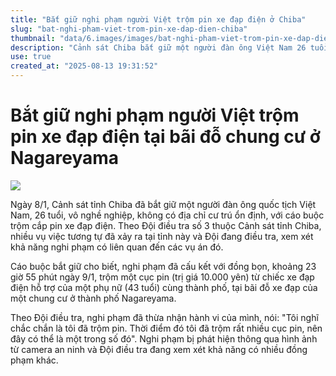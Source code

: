 ```yaml
---
title: "Bắt giữ nghi phạm người Việt trộm pin xe đạp điện ở Chiba"
slug: "bat-nghi-pham-viet-trom-pin-xe-dap-dien-chiba"
thumbnail: "data/6.images/images/bat-nghi-pham-viet-trom-pin-xe-dap-dien-chiba.webp"
description: "Cảnh sát Chiba bắt giữ một người đàn ông Việt Nam 26 tuổi vì nghi ngờ trộm pin xe đạp điện tại một chung cư ở Nagareyama."
use: true
created_at: "2025-08-13 19:31:52"
---
```


# Bắt giữ nghi phạm người Việt trộm pin xe đạp điện tại bãi đỗ chung cư ở Nagareyama

![](/images/20250813-00010000-chibatopi-000-1-view.webp)

Ngày 8/1, Cảnh sát tỉnh Chiba đã bắt giữ một người đàn ông quốc tịch Việt Nam, 26 tuổi, vô nghề nghiệp, không có địa chỉ cư trú ổn định, với cáo buộc trộm cắp pin xe đạp điện. Theo Đội điều tra số 3 thuộc Cảnh sát tỉnh Chiba, nhiều vụ việc tương tự đã xảy ra tại tỉnh này và Đội đang điều tra, xem xét khả năng nghi phạm có liên quan đến các vụ án đó.

Cáo buộc bắt giữ cho biết, nghi phạm đã cấu kết với đồng bọn, khoảng 23 giờ 55 phút ngày 9/1, trộm một cục pin (trị giá 10.000 yên) từ chiếc xe đạp điện hỗ trợ của một phụ nữ (43 tuổi) cùng thành phố, tại bãi đỗ xe đạp của một chung cư ở thành phố Nagareyama.

Theo Đội điều tra, nghi phạm đã thừa nhận hành vi của mình, nói: "Tôi nghĩ chắc chắn là tôi đã trộm pin. Thời điểm đó tôi đã trộm rất nhiều cục pin, nên đây có thể là một trong số đó". Nghi phạm bị phát hiện thông qua hình ảnh từ camera an ninh và Đội điều tra đang xem xét khả năng có nhiều đồng phạm khác.